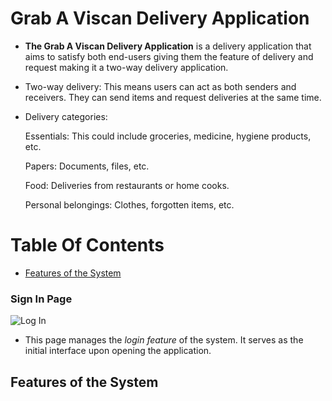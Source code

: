 # Grab A Viscan Delivery Application

- **The Grab A Viscan Delivery Application** is a delivery application that aims to satisfy both end-users giving them the feature of delivery and request making it a two-way delivery application.

- Two-way delivery: This means users can act as both senders and receivers. They can send items and request deliveries at the same time.
  
- Delivery categories:
  
  Essentials: This could include groceries, medicine, hygiene products, etc.

  Papers: Documents, files, etc.

  Food: Deliveries from restaurants or home cooks.

  Personal belongings: Clothes, forgotten items, etc.



# Table Of Contents

  - [Features of the System](#features-of-the-system)

  ### Sign In Page
  ![Log In]()
  - This page manages the *login feature* of the system. It serves as the initial interface upon opening the application.









## Features of the System
